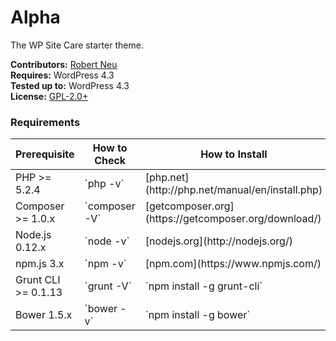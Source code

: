 # Alpha

The WP Site Care starter theme.

__Contributors:__ [Robert Neu](https://github.com/robneu)  
__Requires:__ WordPress 4.3  
__Tested up to:__ WordPress 4.3  
__License:__ [GPL-2.0+](http://www.gnu.org/licenses/gpl-2.0.html)  

### Requirements

<table width="100%">
	<thead>
		<tr>
			<th width="25%">Prerequisite</th>
			<th width="25%">How to Check</th>
			<th width="600">How to Install</th>
		</tr>
	</thead>
	<tbody>
		<tr>
			<td>PHP >= 5.2.4</td>
			<td>`php -v`</td>
			<td>[php.net](http://php.net/manual/en/install.php)</td>
		</tr>
		<tr>
			<td>Composer >= 1.0.x</td>
			<td>`composer -V`</td>
			<td>[getcomposer.org](https://getcomposer.org/download/)</td>
		</tr>
		<tr>
			<td>Node.js 0.12.x</td>
			<td>`node -v`</td>
			<td>[nodejs.org](http://nodejs.org/)</td>
		</tr>
		<tr>
			<td>npm.js 3.x</td>
			<td>`npm -v`</td>
			<td>[npm.com](https://www.npmjs.com/)</td>
		</tr>
		<tr>
			<td>Grunt CLI >= 0.1.13</td>
			<td>`grunt -V`</td>
			<td>`npm install -g grunt-cli`</td>
		</tr>
		<tr>
			<td>Bower 1.5.x</td>
			<td>`bower -v`</td>
			<td>`npm install -g bower`</td>
		</tr>
	</tbody>
</table>
